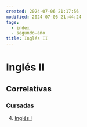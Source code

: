 ```yaml
---
created: 2024-07-06 21:17:56
modified: 2024-07-06 21:44:24
tags:
  - index
  - segundo-año
title: Inglés II
---
```


# Inglés II

## Correlativas

### Cursadas

4. [Inglés I](Inglés%20I.md)

